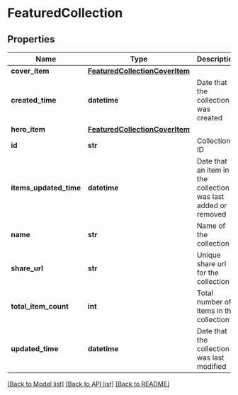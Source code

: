 # FeaturedCollection

## Properties
Name | Type | Description | Notes
------------ | ------------- | ------------- | -------------
**cover_item** | [**FeaturedCollectionCoverItem**](FeaturedCollectionCoverItem.md) |  | [optional] 
**created_time** | **datetime** | Date that the collection was created | [optional] 
**hero_item** | [**FeaturedCollectionCoverItem**](FeaturedCollectionCoverItem.md) |  | [optional] 
**id** | **str** | Collection ID | 
**items_updated_time** | **datetime** | Date that an item in the collection was last added or removed | [optional] 
**name** | **str** | Name of the collection | 
**share_url** | **str** | Unique share url for the collection | [optional] 
**total_item_count** | **int** | Total number of items in the collection | 
**updated_time** | **datetime** | Date that the collection was last modified | [optional] 

[[Back to Model list]](../README.md#documentation-for-models) [[Back to API list]](../README.md#documentation-for-api-endpoints) [[Back to README]](../README.md)

